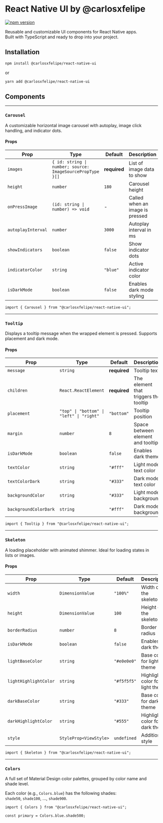 # React Native UI by @carlosxfelipe

[![npm version](https://img.shields.io/npm/v/@carlosxfelipe/react-native-ui)](https://www.npmjs.com/package/@carlosxfelipe/react-native-ui)

Reusable and customizable UI components for React Native apps.  
Built with TypeScript and ready to drop into your project.

## Installation

```bash
npm install @carlosxfelipe/react-native-ui
```

or

```bash
yarn add @carlosxfelipe/react-native-ui
```

## Components

---

### `Carousel`

A customizable horizontal image carousel with autoplay, image click handling, and indicator dots.

#### Props

| Prop               | Type                                                      | Default      | Description                     |
| ------------------ | --------------------------------------------------------- | ------------ | ------------------------------- |
| `images`           | `{ id: string \| number; source: ImageSourcePropType }[]` | **required** | List of image data to show      |
| `height`           | `number`                                                  | `180`        | Carousel height                 |
| `onPressImage`     | `(id: string \| number) => void`                          | -            | Called when an image is pressed |
| `autoplayInterval` | `number`                                                  | `3000`       | Autoplay interval in ms         |
| `showIndicators`   | `boolean`                                                 | `false`      | Show indicator dots             |
| `indicatorColor`   | `string`                                                  | `"blue"`     | Active indicator color          |
| `isDarkMode`       | `boolean`                                                 | `false`      | Enables dark mode styling       |

```tsx
import { Carousel } from "@carlosxfelipe/react-native-ui";
```

---

### `Tooltip`

Displays a tooltip message when the wrapped element is pressed. Supports placement and dark mode.

#### Props

| Prop                  | Type                                     | Default      | Description                           |
| --------------------- | ---------------------------------------- | ------------ | ------------------------------------- |
| `message`             | `string`                                 | **required** | Tooltip text                          |
| `children`            | `React.ReactElement`                     | **required** | The element that triggers the tooltip |
| `placement`           | `"top" \| "bottom" \| "left" \| "right"` | `"bottom"`   | Tooltip position                      |
| `margin`              | `number`                                 | `8`          | Space between element and tooltip     |
| `isDarkMode`          | `boolean`                                | `false`      | Enables dark theme                    |
| `textColor`           | `string`                                 | `"#fff"`     | Light mode text color                 |
| `textColorDark`       | `string`                                 | `"#333"`     | Dark mode text color                  |
| `backgroundColor`     | `string`                                 | `"#333"`     | Light mode background                 |
| `backgroundColorDark` | `string`                                 | `"#fff"`     | Dark mode background                  |

```tsx
import { Tooltip } from "@carlosxfelipe/react-native-ui";
```

---

### `Skeleton`

A loading placeholder with animated shimmer. Ideal for loading states in lists or images.

#### Props

| Prop                  | Type                   | Default     | Description                     |
| --------------------- | ---------------------- | ----------- | ------------------------------- |
| `width`               | `DimensionValue`       | `"100%"`    | Width of the skeleton           |
| `height`              | `DimensionValue`       | `100`       | Height of the skeleton          |
| `borderRadius`        | `number`               | `8`         | Border radius                   |
| `isDarkMode`          | `boolean`              | `false`     | Enables dark theme              |
| `lightBaseColor`      | `string`               | `"#e0e0e0"` | Base color for light theme      |
| `lightHighlightColor` | `string`               | `"#f5f5f5"` | Highlight color for light theme |
| `darkBaseColor`       | `string`               | `"#333"`    | Base color for dark theme       |
| `darkHighlightColor`  | `string`               | `"#555"`    | Highlight color for dark theme  |
| `style`               | `StyleProp<ViewStyle>` | `undefined` | Additional style                |

```tsx
import { Skeleton } from "@carlosxfelipe/react-native-ui";
```

---

### `Colors`

A full set of Material Design color palettes, grouped by color name and shade level.

Each color (e.g., `Colors.blue`) has the following shades:  
`shade50`, `shade100`, ..., `shade900`.

```tsx
import { Colors } from "@carlosxfelipe/react-native-ui";

const primary = Colors.blue.shade500;
```

